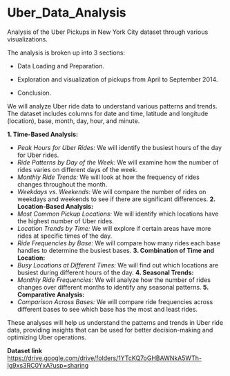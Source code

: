 # Uber_Data_Analysis

Analysis of the Uber Pickups in New York City dataset through various visualizations.

The analysis is broken up into 3 sections:
- Data Loading and Preparation.
* Exploration and visualization of pickups from April to September 2014.
+ Conclusion.

We will analyze Uber ride data to understand various patterns and trends. The dataset includes columns for date and time, latitude and longitude (location), base, month, day, hour, and minute.

**1. Time-Based Analysis:**
   - *Peak Hours for Uber Rides:* We will identify the busiest hours of the day for Uber rides.
   - *Ride Patterns by Day of the Week:* We will examine how the number of rides varies on different days of the week.
   - *Monthly Ride Trends:* We will look at how the frequency of rides changes throughout the month.
   - *Weekdays vs. Weekends:* We will compare the number of rides on weekdays and weekends to see if there are significant differences.
**2. Location-Based Analysis:**
   - *Most Common Pickup Locations:* We will identify which locations have the highest number of Uber rides.
   - *Location Trends by Time:* We will explore if certain areas have more rides at specific times of the day.
   - *Ride Frequencies by Base:* We will compare how many rides each base handles to determine the busiest bases.
**3. Combination of Time and Location:**
   - *Busy Locations at Different Times:* We will find out which locations are busiest during different hours of the day.
**4. Seasonal Trends:**
   - *Monthly Ride Frequencies:* We will analyze how the number of rides changes over different months to identify any seasonal patterns.
**5. Comparative Analysis:**
   - *Comparison Across Bases:* We will compare ride frequencies across different bases to see which base has the most and least rides.

These analyses will help us understand the patterns and trends in Uber ride data, providing insights that can be used for better decision-making and optimizing Uber operations.

**Dataset link** https://drive.google.com/drive/folders/1YTcKQ7oGHBAWNkA5WTh-Ig9xs3RC0YxA?usp=sharing
